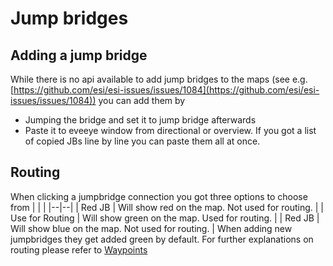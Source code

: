 
# Jump bridges

## Adding a jump bridge
While there is no api available to add jump bridges to the maps  (see e.g. [https://github.com/esi/esi-issues/issues/1084](https://github.com/esi/esi-issues/issues/1084)) you can add them by 

 - Jumping the bridge and set it to jump bridge afterwards
 - Paste it to eveeye window from directional or overview. If you got a list of copied JBs line by line you can paste them all at once.

## Routing
When clicking a jumpbridge connection you got three options to choose from
|  |  |
|--|--|
| Red JB | Will show red on the map. Not used for routing. |
| Use for Routing | Will show green on the map. Used for routing. |
| Red JB | Will show blue on the map. Not used for routing. |
When adding new jumpbridges they get added green by default.
For further explanations on routing please refer to [Waypoints](https://eveeye.readthedocs.io/en/latest/sync/waypoints)

<!--stackedit_data:
eyJoaXN0b3J5IjpbOTEwOTY2MDc3LDIwMTE0NDM1MTEsLTE3NT
E0NjAxMzJdfQ==
-->